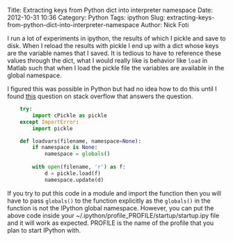 Title: Extracting keys from Python dict into interpreter namespace
Date: 2012-10-31 10:36
Category: Python
Tags: ipython
Slug: extracting-keys-from-python-dict-into-interpreter-namespace
Author: Nick Foti

I run a lot of experiments in ipython, the results of which I pickle and save
to disk.  When I reload the results with pickle I end up with a dict whose keys
are the variable names that I saved.  It is tedious to have to reference these
values through the dict, what I would really like is behavior like ```load```
in Matlab such that when I load the pickle file the variables are available in
the global namespace.

I figured this was possible in Python but had no idea how to do this until 
I found
[this](http://stackoverflow.com/questions/4357851/creating-or-assigning-variables-from-a-dictionary-in-python) 
question on stack overflow that answers the question.

``` python Load pickle file variables into global namespace
    try:
        import cPickle as pickle
    except ImportError:
        import pickle

    def loadvars(filename, namespace=None):
        if namespace is None:
            namespace = globals()
        
        with open(filename, 'r') as f:
            d = pickle.load(f)
            namespace.update(d)
```

If you try to put this code in a module and import the function then you will
have to pass ```globals()``` to the function explicitly as the ```globals()```
in the function is not the IPython global namespace.  However, you can put the
above code inside your ~/.ipython/profile_PROFILE/startup/startup.ipy file and
it will work as expected.  PROFILE is the name of the profile that you plan to
start IPython with.
